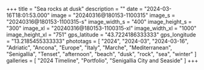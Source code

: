 +++
title = "Sea rocks at dusk"
description = ""
date = "2024-03-16T18:01:53.000"
image = "20240316@180153-1100315"
image_s = "20240316@180153-1100315-s"
image_width_s = "400"
image_height_s = "300"
image_xl = "20240316@180153-1100315-xl"
image_width_xl = "1000"
image_height_xl = "751"
gps_latitude = "43.7224186333333"
gps_longitude = "13.2185455333333"
phototags = [ "2024", "2024-03", "2024-03-16", "Adriatic", "Ancona", "Europe", "Italy", "Marche", "Mediterranean", "Senigallia", "Tenset", "afternoon", "beach", "dusk", "rock", "sea", "winter" ]
galleries = [ "2024 Timeline", "Portfolio", "Senigallia City and Seaside" ]
+++
